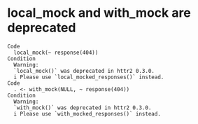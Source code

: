 # local_mock and with_mock are deprecated

    Code
      local_mock(~ response(404))
    Condition
      Warning:
      `local_mock()` was deprecated in httr2 0.3.0.
      i Please use `local_mocked_responses()` instead.
    Code
      . <- with_mock(NULL, ~ response(404))
    Condition
      Warning:
      `with_mock()` was deprecated in httr2 0.3.0.
      i Please use `with_mocked_responses()` instead.

